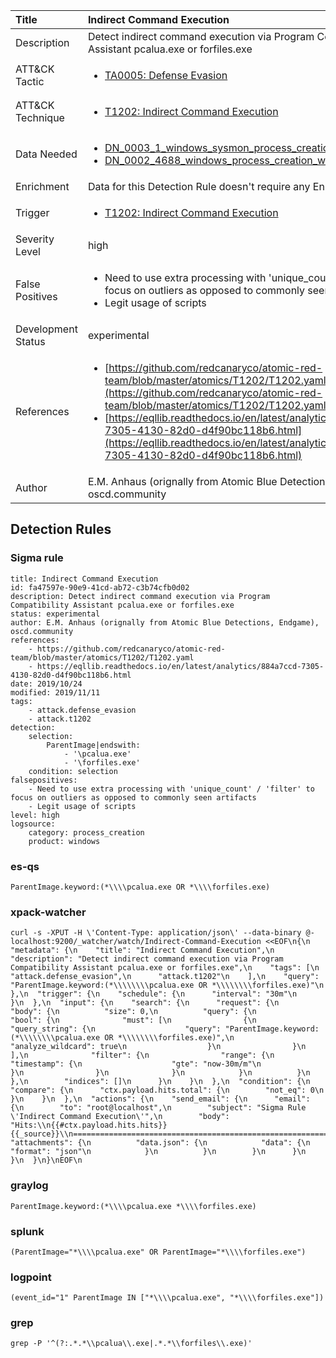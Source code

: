 | Title                | Indirect Command Execution                                                                                                                                                 |
|:---------------------|:------------------------------------------------------------------------------------------------------------------------------------------------------------|
| Description          | Detect indirect command execution via Program Compatibility Assistant pcalua.exe or forfiles.exe                                                                                                                                           |
| ATT&amp;CK Tactic    |  <ul><li>[TA0005: Defense Evasion](https://attack.mitre.org/tactics/TA0005)</li></ul>  |
| ATT&amp;CK Technique | <ul><li>[T1202: Indirect Command Execution](https://attack.mitre.org/techniques/T1202)</li></ul>  |
| Data Needed          | <ul><li>[DN_0003_1_windows_sysmon_process_creation](../Data_Needed/DN_0003_1_windows_sysmon_process_creation.md)</li><li>[DN_0002_4688_windows_process_creation_with_commandline](../Data_Needed/DN_0002_4688_windows_process_creation_with_commandline.md)</li></ul>  |
| Enrichment           |  Data for this Detection Rule doesn't require any Enrichments.  |
| Trigger              | <ul><li>[T1202: Indirect Command Execution](../Triggers/T1202.md)</li></ul>  |
| Severity Level       | high |
| False Positives      | <ul><li>Need to use extra processing with 'unique_count' / 'filter' to focus on outliers as opposed to commonly seen artifacts</li><li>Legit usage of scripts</li></ul>  |
| Development Status   | experimental |
| References           | <ul><li>[https://github.com/redcanaryco/atomic-red-team/blob/master/atomics/T1202/T1202.yaml](https://github.com/redcanaryco/atomic-red-team/blob/master/atomics/T1202/T1202.yaml)</li><li>[https://eqllib.readthedocs.io/en/latest/analytics/884a7ccd-7305-4130-82d0-d4f90bc118b6.html](https://eqllib.readthedocs.io/en/latest/analytics/884a7ccd-7305-4130-82d0-d4f90bc118b6.html)</li></ul>  |
| Author               | E.M. Anhaus (orignally from Atomic Blue Detections, Endgame), oscd.community |


## Detection Rules

### Sigma rule

```
title: Indirect Command Execution
id: fa47597e-90e9-41cd-ab72-c3b74cfb0d02
description: Detect indirect command execution via Program Compatibility Assistant pcalua.exe or forfiles.exe
status: experimental
author: E.M. Anhaus (orignally from Atomic Blue Detections, Endgame), oscd.community
references:
    - https://github.com/redcanaryco/atomic-red-team/blob/master/atomics/T1202/T1202.yaml
    - https://eqllib.readthedocs.io/en/latest/analytics/884a7ccd-7305-4130-82d0-d4f90bc118b6.html
date: 2019/10/24
modified: 2019/11/11
tags:
    - attack.defense_evasion
    - attack.t1202
detection:
    selection:
        ParentImage|endswith:
            - '\pcalua.exe'
            - '\forfiles.exe'
    condition: selection
falsepositives:
    - Need to use extra processing with 'unique_count' / 'filter' to focus on outliers as opposed to commonly seen artifacts
    - Legit usage of scripts
level: high
logsource:
    category: process_creation
    product: windows

```





### es-qs
    
```
ParentImage.keyword:(*\\\\pcalua.exe OR *\\\\forfiles.exe)
```


### xpack-watcher
    
```
curl -s -XPUT -H \'Content-Type: application/json\' --data-binary @- localhost:9200/_watcher/watch/Indirect-Command-Execution <<EOF\n{\n  "metadata": {\n    "title": "Indirect Command Execution",\n    "description": "Detect indirect command execution via Program Compatibility Assistant pcalua.exe or forfiles.exe",\n    "tags": [\n      "attack.defense_evasion",\n      "attack.t1202"\n    ],\n    "query": "ParentImage.keyword:(*\\\\\\\\pcalua.exe OR *\\\\\\\\forfiles.exe)"\n  },\n  "trigger": {\n    "schedule": {\n      "interval": "30m"\n    }\n  },\n  "input": {\n    "search": {\n      "request": {\n        "body": {\n          "size": 0,\n          "query": {\n            "bool": {\n              "must": [\n                {\n                  "query_string": {\n                    "query": "ParentImage.keyword:(*\\\\\\\\pcalua.exe OR *\\\\\\\\forfiles.exe)",\n                    "analyze_wildcard": true\n                  }\n                }\n              ],\n              "filter": {\n                "range": {\n                  "timestamp": {\n                    "gte": "now-30m/m"\n                  }\n                }\n              }\n            }\n          }\n        },\n        "indices": []\n      }\n    }\n  },\n  "condition": {\n    "compare": {\n      "ctx.payload.hits.total": {\n        "not_eq": 0\n      }\n    }\n  },\n  "actions": {\n    "send_email": {\n      "email": {\n        "to": "root@localhost",\n        "subject": "Sigma Rule \'Indirect Command Execution\'",\n        "body": "Hits:\\n{{#ctx.payload.hits.hits}}{{_source}}\\n================================================================================\\n{{/ctx.payload.hits.hits}}",\n        "attachments": {\n          "data.json": {\n            "data": {\n              "format": "json"\n            }\n          }\n        }\n      }\n    }\n  }\n}\nEOF\n
```


### graylog
    
```
ParentImage.keyword:(*\\\\pcalua.exe *\\\\forfiles.exe)
```


### splunk
    
```
(ParentImage="*\\\\pcalua.exe" OR ParentImage="*\\\\forfiles.exe")
```


### logpoint
    
```
(event_id="1" ParentImage IN ["*\\\\pcalua.exe", "*\\\\forfiles.exe"])
```


### grep
    
```
grep -P '^(?:.*.*\\pcalua\\.exe|.*.*\\forfiles\\.exe)'
```



